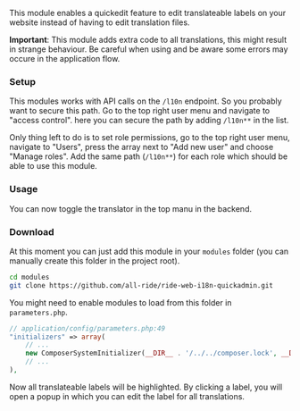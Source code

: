This module enables a quickedit feature to edit translateable labels on your website instead of having to edit translation files.

**Important**: This module adds extra code to all translations, this might result in strange behaviour. Be careful when using and be aware some errors may occure in the application flow.

### Setup

This modules works with API calls on the ``/l10n`` endpoint. So you probably want to secure this path. Go to the top right user menu and navigate to "access control". here you can secure the path by adding ``/l10n**`` in the list.

Only thing left to do is to set role permissions, go to the top right user menu, navigate to "Users", press the array next to "Add new user" and choose "Manage roles". Add the same path (``/l10n**``) for each role which should be able to use this module.

### Usage

You can now toggle the translator in the top manu in the backend.

### Download

At this moment you can just add this module in your ``modules`` folder (you can manually create this folder in the project root).

```bash
cd modules
git clone https://github.com/all-ride/ride-web-i18n-quickadmin.git
```

You might need to enable modules to load from this folder in ``parameters.php``.

```php
// application/config/parameters.php:49
"initializers" => array(
    // ...
    new ComposerSystemInitializer(__DIR__ . '/../../composer.lock', __DIR__ . '/../../modules'),
    // ...
),
```

Now all translateable labels will be highlighted. By clicking a label, you will open a popup in which you can edit the label for all translations.
